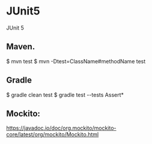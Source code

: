 # JUnit5

JUnit 5

## Maven.

$ mvn test
$ mvn -Dtest=ClassName#methodName test

## Gradle

$ gradle clean test
$ gradle test --tests Assert\*

## Mockito:

https://javadoc.io/doc/org.mockito/mockito-core/latest/org/mockito/Mockito.html
